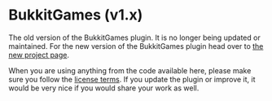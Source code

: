 BukkitGames (v1.x)
===========

The old version of the BukkitGames plugin. It is no longer being updated or maintained. 
For the new version of the BukkitGames plugin head over to [the new project page](http://www.spigotmc.org/resources/bukkitgames.279/).

When you are using anything from the code available here, please make sure you follow the [license terms](https://github.com/ftbastler/BukkitGames/blob/master/LICENSE.md).
If you update the plugin or improve it, it would be very nice if you would share your work as well.

